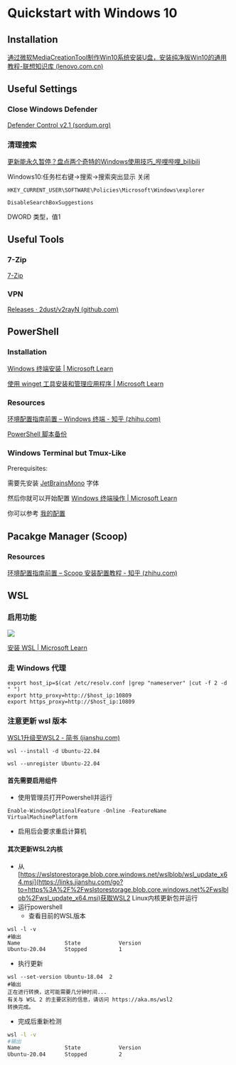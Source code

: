 # Quickstart with Windows 10

## Installation

[通过微软MediaCreationTool制作Win10系统安装U盘，安装纯净版Win10的通用教程-联想知识库 (lenovo.com.cn)](https://iknow.lenovo.com.cn/detail/177365.html) 

## Useful Settings

### Close Windows Defender

[Defender Control v2.1 (sordum.org)](https://www.sordum.org/9480/defender-control-v2-1/)

### 清理搜索

[更新能永久暂停？盘点两个奇特的Windows使用技巧_哔哩哔哩_bilibili](https://www.bilibili.com/video/BV1FM4y1i76d/?spm_id_from=333.999.0.0&vd_source=28c1733f23da877f7a7ff03ab05b2a54) 

Windows10:任务栏右键->搜索->搜索突出显示 关闭

```
HKEY_CURRENT_USER\SOFTWARE\Policies\Microsoft\Windows\explorer
```

```
DisableSearchBoxSuggestions
```

DWORD 类型，值1

## Useful Tools

### 7-Zip

[7-Zip](https://7-zip.org/)

### VPN

[Releases · 2dust/v2rayN (github.com)](https://github.com/2dust/v2rayN/releases?ref=vps-rank)


## PowerShell

### Installation

[Windows 终端安装 | Microsoft Learn](https://learn.microsoft.com/zh-cn/windows/terminal/install) 

[使用 winget 工具安装和管理应用程序 | Microsoft Learn](https://learn.microsoft.com/zh-cn/windows/package-manager/winget/) 

### Resources

[环境配置指南前置 – Windows 终端 - 知乎 (zhihu.com)](https://zhuanlan.zhihu.com/p/678607774)

[PowerShell 脚本备份](https://github.com/whicha/config/blob/main/windows/Microsoft.PowerShell_profile.ps1)

### Windows Terminal but Tmux-Like

Prerequisites:

需要先安装 [JetBrainsMono](https://www.jetbrains.com/lp/mono/) 字体

然后你就可以开始配置 [Windows 终端操作 | Microsoft Learn](https://learn.microsoft.com/zh-cn/windows/terminal/customize-settings/actions)

你可以参考 [我的配置](https://github.com/whicha/config/blob/main/windows/Windows-Terminal.settings.json)

## Pacakge Manager (Scoop)

### Resources

[环境配置指南前置 – Scoop 安装配置教程 - 知乎 (zhihu.com)](https://zhuanlan.zhihu.com/p/678611327) 

## WSL

### 启用功能

![](https://obsidian-gallery-cd.oss-cn-chengdu.aliyuncs.com/obsidian-first/wsl.png#errorMessage=unknown%20error&id=ngpr7&originHeight=488&originWidth=482&originalType=binary&ratio=1&rotation=0&showTitle=false&status=error&style=none) 

[安装 WSL | Microsoft Learn](https://learn.microsoft.com/zh-cn/windows/wsl/install) 

### 走 Windows 代理

```shell
export host_ip=$(cat /etc/resolv.conf |grep "nameserver" |cut -f 2 -d " ")
export http_proxy=http://$host_ip:10809
export https_proxy=http://$host_ip:10809
```

### 注意更新 wsl 版本

[WSL1升级至WSL2 - 简书 (jianshu.com)](https://www.jianshu.com/p/22dce615c8a3) 

```shell
wsl --install -d Ubuntu-22.04
```

```shell
wsl --unregister Ubuntu-22.04
```

#### 首先需要启用组件

- 使用管理员打开Powershell并运行
```shell
Enable-WindowsOptionalFeature -Online -FeatureName VirtualMachinePlatform
```

- 启用后会要求重启计算机

#### 其次更新WSL2内核

- 从[https://wslstorestorage.blob.core.windows.net/wslblob/wsl_update_x64.msi](https://links.jianshu.com/go?to=https%3A%2F%2Fwslstorestorage.blob.core.windows.net%2Fwslblob%2Fwsl_update_x64.msi)获取WSL2 Linux内核更新包并运行
- 运行powershell
   - 查看目前的WSL版本

```shell
wsl -l -v
#输出
Name              State            Version
Ubuntu-20.04      Stopped          1
```

- 执行更新

```shell
wsl --set-version Ubuntu-18.04  2
#输出
正在进行转换，这可能需要几分钟时间...
有关与 WSL 2 的主要区别的信息，请访问 https://aka.ms/wsl2
转换完成。
```

- 完成后重新检测

```bash
wsl -l -v
#输出
Name              State            Version
Ubuntu-20.04      Stopped          2
```
